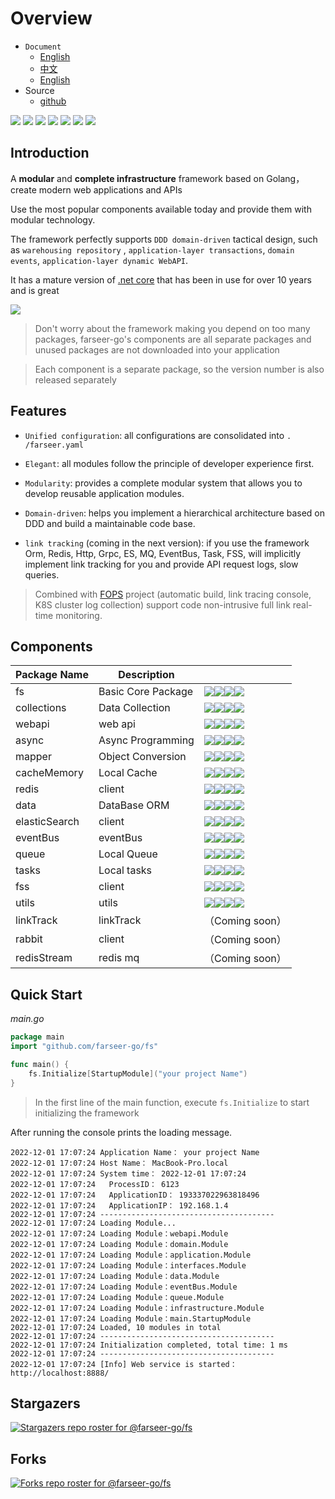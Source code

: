 # Overview
- `Document`
    - [English](https://farseer-go.gitee.io/en-us/)
    - [中文](https://farseer-go.gitee.io/)
    - [English](https://farseer-go.github.io/doc/en-us/)
- Source
    - [github](https://github.com/farseer-go/fs)

![](https://img.shields.io/github/stars/farseer-go?style=social)
![](https://img.shields.io/github/license/farseer-go/fs)
![](https://img.shields.io/github/go-mod/go-version/farseer-go/fs)
![](https://img.shields.io/github/v/release/farseer-go/fs)
![](https://img.shields.io/github/languages/code-size/farseer-go/fs)
![](https://img.shields.io/github/directory-file-count/farseer-go/fs)
![](https://goreportcard.com/badge/github.com/farseer-go/fs)

## Introduction

A **modular** and **complete infrastructure** framework based on Golang，create modern web applications and APIs

Use the most popular components available today and provide them with modular technology.

The framework perfectly supports `DDD domain-driven` tactical design, such as `warehousing repository`
, `application-layer transactions`, `domain events`, `application-layer dynamic WebAPI`.

It has a mature version of [.net core](https://github.com/FarseerNet/Farseer.Net/) that has been in use for over 10
years and is great

![](https://farseer-go.gitee.io/images/farseer-go.png)

> Don't worry about the framework making you depend on too many packages, farseer-go's components are all separate
> packages and unused packages are not downloaded into your application

> Each component is a separate package, so the version number is also released separately

## Features

- `Unified configuration`: all configurations are consolidated into `. /farseer.yaml`

- `Elegant`: all modules follow the principle of developer experience first.

- `Modularity`: provides a complete modular system that allows you to develop reusable application modules.

- `Domain-driven`: helps you implement a hierarchical architecture based on DDD and build a maintainable code base.

- `link tracking` (coming in the next version): if you use the framework Orm, Redis, Http, Grpc, ES, MQ, EventBus, Task, FSS, will implicitly implement link tracking for you and provide API request logs, slow queries.

> Combined with [FOPS](https://github.com/FarseerNet/FOPS) project (automatic build, link tracing console, K8S cluster log collection) support code non-intrusive full link real-time monitoring.

## Components

| Package Name  | Description        |                                                                                                                                                                                                                                                                                                             |
|---------------|--------------------|-------------------------------------------------------------------------------------------------------------------------------------------------------------------------------------------------------------------------------------------------------------------------------------------------------------|
| fs            | Basic Core Package | ![](https://img.shields.io/github/v/release/farseer-go/fs)![](https://img.shields.io/github/languages/code-size/farseer-go/fs)![](https://img.shields.io/github/directory-file-count/farseer-go/fs)![](https://goreportcard.com/badge/github.com/farseer-go/fs)                                             |
| collections   | Data Collection    | ![](https://img.shields.io/github/v/release/farseer-go/collections)![](https://img.shields.io/github/languages/code-size/farseer-go/collections)![](https://img.shields.io/github/directory-file-count/farseer-go/collections)![](https://goreportcard.com/badge/github.com/farseer-go/collections)         |
| webapi        | web api            | ![](https://img.shields.io/github/v/release/farseer-go/webapi)![](https://img.shields.io/github/languages/code-size/farseer-go/webapi)![](https://img.shields.io/github/directory-file-count/farseer-go/webapi)![](https://goreportcard.com/badge/github.com/farseer-go/webapi)                             |
| async         | Async Programming  | ![](https://img.shields.io/github/v/release/farseer-go/async)![](https://img.shields.io/github/languages/code-size/farseer-go/async)![](https://img.shields.io/github/directory-file-count/farseer-go/async)![](https://goreportcard.com/badge/github.com/farseer-go/async)                                 |
| mapper        | Object Conversion  | ![](https://img.shields.io/github/v/release/farseer-go/mapper)![](https://img.shields.io/github/languages/code-size/farseer-go/mapper)![](https://img.shields.io/github/directory-file-count/farseer-go/mapper)![](https://goreportcard.com/badge/github.com/farseer-go/mapper)                             |
| cacheMemory   | Local Cache        | ![](https://img.shields.io/github/v/release/farseer-go/cacheMemory)![](https://img.shields.io/github/languages/code-size/farseer-go/cacheMemory)![](https://img.shields.io/github/directory-file-count/farseer-go/cacheMemory)![](https://goreportcard.com/badge/github.com/farseer-go/cacheMemory)         |
| redis         | client             | ![](https://img.shields.io/github/v/release/farseer-go/redis)![](https://img.shields.io/github/languages/code-size/farseer-go/redis)![](https://img.shields.io/github/directory-file-count/farseer-go/redis)![](https://goreportcard.com/badge/github.com/farseer-go/redis)                                 |
| data          | DataBase ORM       | ![](https://img.shields.io/github/v/release/farseer-go/data)![](https://img.shields.io/github/languages/code-size/farseer-go/data)![](https://img.shields.io/github/directory-file-count/farseer-go/data)![](https://goreportcard.com/badge/github.com/farseer-go/data)                                     |
| elasticSearch | client             | ![](https://img.shields.io/github/v/release/farseer-go/elasticSearch)![](https://img.shields.io/github/languages/code-size/farseer-go/elasticSearch)![](https://img.shields.io/github/directory-file-count/farseer-go/elasticSearch)![](https://goreportcard.com/badge/github.com/farseer-go/elasticSearch) |
| eventBus      | eventBus           | ![](https://img.shields.io/github/v/release/farseer-go/eventBus)![](https://img.shields.io/github/languages/code-size/farseer-go/eventBus)![](https://img.shields.io/github/directory-file-count/farseer-go/eventBus)![](https://goreportcard.com/badge/github.com/farseer-go/eventBus)                     |
| queue         | Local Queue        | ![](https://img.shields.io/github/v/release/farseer-go/queue)![](https://img.shields.io/github/languages/code-size/farseer-go/queue)![](https://img.shields.io/github/directory-file-count/farseer-go/queue)![](https://goreportcard.com/badge/github.com/farseer-go/queue)                                 |
| tasks         | Local tasks        | ![](https://img.shields.io/github/v/release/farseer-go/tasks)![](https://img.shields.io/github/languages/code-size/farseer-go/tasks)![](https://img.shields.io/github/directory-file-count/farseer-go/tasks)![](https://goreportcard.com/badge/github.com/farseer-go/tasks)                                 |
| fss           | client             | ![](https://img.shields.io/github/v/release/farseer-go/fss)![](https://img.shields.io/github/languages/code-size/farseer-go/fss)![](https://img.shields.io/github/directory-file-count/farseer-go/fss)![](https://goreportcard.com/badge/github.com/farseer-go/fss)                                         |
| utils         | utils              | ![](https://img.shields.io/github/v/release/farseer-go/utils)![](https://img.shields.io/github/languages/code-size/farseer-go/utils)![](https://img.shields.io/github/directory-file-count/farseer-go/utils)![](https://goreportcard.com/badge/github.com/farseer-go/utils)                                 |
| linkTrack     | linkTrack          | （Coming soon）                                                                                                                                                                                                                                                                                               |
| rabbit        | client             | （Coming soon）                                                                                                                                                                                                                                                                                               |
| redisStream   | redis mq           | （Coming soon）                                                                                                                                                                                                                                                                                               |

## Quick Start

_main.go_
```go
package main
import "github.com/farseer-go/fs"

func main() {
	fs.Initialize[StartupModule]("your project Name")
}
```

> In the first line of the main function, execute `fs.Initialize` to start initializing the framework

After running the console prints the loading message.

```
2022-12-01 17:07:24 Application Name： your project Name
2022-12-01 17:07:24 Host Name： MacBook-Pro.local
2022-12-01 17:07:24 System time： 2022-12-01 17:07:24
2022-12-01 17:07:24   ProcessID： 6123
2022-12-01 17:07:24   ApplicationID： 193337022963818496
2022-12-01 17:07:24   ApplicationIP： 192.168.1.4
2022-12-01 17:07:24 ---------------------------------------
2022-12-01 17:07:24 Loading Module...
2022-12-01 17:07:24 Loading Module：webapi.Module
2022-12-01 17:07:24 Loading Module：domain.Module
2022-12-01 17:07:24 Loading Module：application.Module
2022-12-01 17:07:24 Loading Module：interfaces.Module
2022-12-01 17:07:24 Loading Module：data.Module
2022-12-01 17:07:24 Loading Module：eventBus.Module
2022-12-01 17:07:24 Loading Module：queue.Module
2022-12-01 17:07:24 Loading Module：infrastructure.Module
2022-12-01 17:07:24 Loading Module：main.StartupModule
2022-12-01 17:07:24 Loaded, 10 modules in total
2022-12-01 17:07:24 ---------------------------------------
2022-12-01 17:07:24 Initialization completed, total time: 1 ms 
2022-12-01 17:07:24 ---------------------------------------
2022-12-01 17:07:24 [Info] Web service is started：http://localhost:8888/
```
## Stargazers

[![Stargazers repo roster for @farseer-go/fs](https://reporoster.com/stars/farseer-go/fs)](https://github.com/farseer-go/fs/stargazers)

## Forks

[![Forks repo roster for @farseer-go/fs](https://reporoster.com/forks/farseer-go/fs)](https://github.com/farseer-go/fs/network/members)